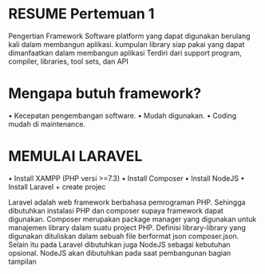 # RESUME Pertemuan 1 #
Pengertian Framework
Software platform yang dapat digunakan berulang kali dalam membangun aplikasi.
kumpulan library siap pakai yang dapat dimanfaatkan dalam membangun aplikasi
Terdiri dari support program, compiler, libraries, tool sets, dan API

# Mengapa butuh framework?
• Kecepatan pengembangan software.
• Mudah digunakan.
• Coding mudah di maintenance.

# MEMULAI LARAVEL
• Install XAMPP (PHP versi >=7.3)
• Install Composer
• Install NodeJS
• Install Laravel + create projec

Laravel adalah web framework berbahasa pemrograman PHP. Sehingga dibutuhkan
instalasi PHP dan composer supaya framework dapat digunakan.
Composer merupakan package manager yang digunakan untuk manajemen library dalam suatu project PHP. 
Definisi library-library yang digunakan dituliskan dalam sebuah file berformat json composer.json. Selain itu pada
Laravel dibutuhkan juga NodeJS sebagai kebutuhan opsional. NodeJS akan dibutuhkan pada
saat pembangunan bagian tampilan